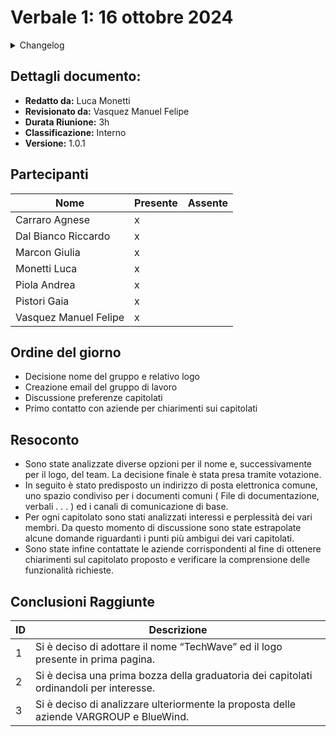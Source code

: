 # Verbale 1: 16 ottobre 2024

<details>
  <summary>Changelog</summary>

| Data       | Versione | Descrizione                              | Autore       | Data Approvazione | Approvatore           |
| ---------- | -------- | ---------------------------------------- | ------------ | ----------------- | --------------------- |
| 04/11/2024 | 1.0.1    | Aggiunto versionamento e durata riunione | Luca Monetti | 05/10/2024        | Manuel Felipe Vasquez |
| 16/10/2024 | 1.0.0    | Prima stesura del documento              | Luca Monetti | 17/10/2024        | Manuel Felipe Vasquez |

</details>

## Dettagli documento:

- **Redatto da:** Luca Monetti
- **Revisionato da:** Vasquez Manuel Felipe
- **Durata Riunione:** 3h
- **Classificazione:** Interno
- **Versione:** 1.0.1

## Partecipanti

| Nome                  | Presente | Assente |
| --------------------- | -------- | ------- |
| Carraro Agnese        | x        |         |
| Dal Bianco Riccardo   | x        |         |
| Marcon Giulia         | x        |         |
| Monetti Luca          | x        |         |
| Piola Andrea          | x        |         |
| Pistori Gaia          | x        |         |
| Vasquez Manuel Felipe | x        |         |

## Ordine del giorno

- Decisione nome del gruppo e relativo logo
- Creazione email del gruppo di lavoro
- Discussione preferenze capitolati
- Primo contatto con aziende per chiarimenti sui capitolati

## Resoconto

- Sono state analizzate diverse opzioni per il nome e, successivamente per il logo, del team. La decisione finale è stata presa tramite votazione.
- In seguito è stato predisposto un indirizzo di posta elettronica comune, uno spazio condiviso per i documenti comuni ( File di documentazione, verbali . . . ) ed i canali di comunicazione di base.
- Per ogni capitolato sono stati analizzati interessi e perplessità dei vari membri. Da questo momento di discussione sono state estrapolate alcune domande riguardanti i punti più ambigui dei vari capitolati.
- Sono state infine contattate le aziende corrispondenti al fine di ottenere chiarimenti sul capitolato proposto e verificare la comprensione delle funzionalità richieste.

## Conclusioni Raggiunte

| ID  | Descrizione                                                                             |
| --- | --------------------------------------------------------------------------------------- |
| 1   | Si è deciso di adottare il nome “TechWave” ed il logo presente in prima pagina.         |
| 2   | Si è decisa una prima bozza della graduatoria dei capitolati ordinandoli per interesse. |
| 3   | Si è deciso di analizzare ulteriormente la proposta delle aziende VARGROUP e BlueWind.  |
